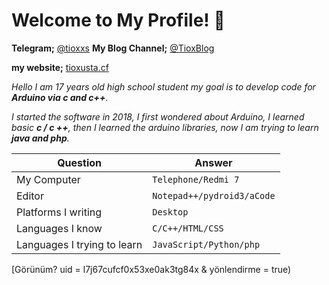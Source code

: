# Welcome to My Profile! 👋

**Telegram;** [@tioxxs](https://t.me/tioxxs)
**My Blog Channel;** [@TioxBlog](https://t.me/tioxblog)

**my website;** [tioxusta.cf](http://tioxusta.cf)

*Hello I am 17 years old high school student my goal is to develop code for **Arduino via c and c++**.*


*I started the software in 2018, I first wondered about Arduino, I learned basic **c / c ++**, then I learned the arduino libraries, now I am trying to learn **java and php**.*



Question | Answer
--- | --- 
My Computer  | `Telephone/Redmi 7`
Editor  | `Notepad++/pydroid3/aCode`
Platforms I writing | `Desktop`
Languages I know  | `C/C++/HTML/CSS`
Languages I trying to learn | `JavaScript/Python/php`

[Görünüm? uid = l7j67cufcf0x53xe0ak3tg84x & yönlendirme = true)
